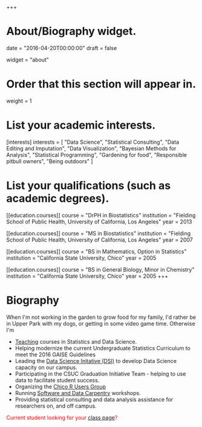 +++
# About/Biography widget.

date = "2016-04-20T00:00:00"
draft = false

widget = "about"

# Order that this section will appear in.
weight = 1

# List your academic interests.
[interests]
  interests = [
    "Data Science",
    "Statistical Consulting",
    "Data Editing and Imputation",
    "Data Visualization", 
    "Bayesian Methods for Analysis", 
    "Statistical Programming", 
    "Gardening for food", 
    "Responsible pitbull owners", 
    "Being outdoors"
  ]

# List your qualifications (such as academic degrees).
[[education.courses]]
  course = "DrPH in Biostatistics"
  institution = "Fielding School of Public Health, University of California, Los Angeles"
  year = 2013

[[education.courses]]
  course = "MS in Biostatistics"
  institution = "Fielding School of Public Health, University of California, Los Angeles"
  year = 2007

[[education.courses]]
  course = "BS in Mathematics, Option in Statistics"
  institution = "California State University, Chico"
  year = 2005
 
[[education.courses]]
  course = "BS in General Biology, Minor in Chemistry"
  institution = "California State University, Chico"
  year = 2005
+++

# Biography

When I'm not working in the garden to grow food for my family, I'd rather be in Upper Park with my dogs, or getting in some video game time. Otherwise I'm

* [Teaching](#teaching) courses in Statistics and Data Science.
* Helping modernize the current Undergraduate Statistics Curriculum to meet the 2016 GAISE Guidelines
* Leading the [Data Science Initative (DSI)](http://datascience.csuchico.edu) to develop Data Science capacity on our campus.
* Participating in the CSUC Graduation Initiative Team - helping to use data to facilitate student success. 
* Organizing the [Chico R Users Group](https://www.meetup.com/Chico-R-Users-Group/)
* Running [Software and Data Carpentry](https://carpentries.org/) workshops. 
* Providing statistical consulting and data analysis assistance for researchers on, and off campus. 


<span style="color:red">Current student looking for your [class page](#teaching)? </span>



